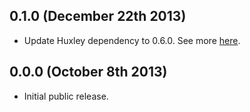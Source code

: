 ## 0.1.0 (December 22th 2013)
- Update Huxley dependency to 0.6.0. See more [here](https://github.com/chenglou/node-huxley/blob/master/HISTORY.md#060-december-22th-2013).

## 0.0.0 (October 8th 2013)
- Initial public release.
